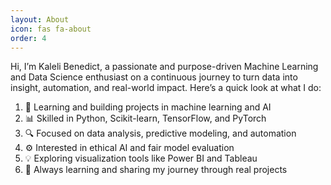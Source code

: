 ```yaml
---
layout: About
icon: fas fa-about
order: 4
---
```





Hi, I’m Kaleli Benedict, a passionate and purpose-driven Machine Learning and Data Science enthusiast on a continuous journey to turn data into insight, automation, and real-world impact.
Here’s a quick look at what I do:

1. 🧠 Learning and building projects in machine learning and AI
2. 📊 Skilled in Python, Scikit-learn, TensorFlow, and PyTorch
3. 🔍 Focused on data analysis, predictive modeling, and automation
4. ⚙️ Interested in ethical AI and fair model evaluation
5. 💡 Exploring visualization tools like Power BI and Tableau
6. 🚀 Always learning and sharing my journey through real projects
